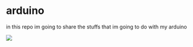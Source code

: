 # arduino
in this repo im going to share the stuffs that im going to do with my arduino

  <img  src="https://media.discordapp.net/attachments/744419261086433282/801821051406516244/VID-20210121-WA0003.gif?width=231&height=412">
